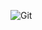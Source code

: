 ![Git](https://img.shields.io/badge/git-%23F05033.svg?style=for-the-badge&logo=git&logoColor=white)
